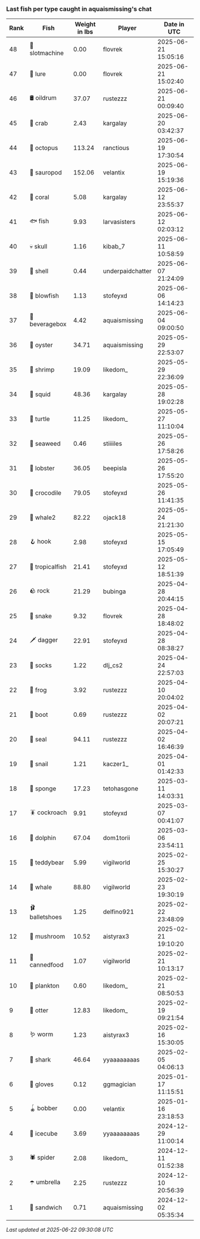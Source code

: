### Last fish per type caught in aquaismissing's chat
| Rank | Fish | Weight in lbs | Player | Date in UTC |
|------|--------|-----------|---------|------|
| 48  | 🎰 slotmachine | 0.00 | flovrek | 2025-06-21 15:05:16 |
| 47  | 🎏 lure | 0.00 | flovrek | 2025-06-21 15:02:40 |
| 46  | 🛢️ oildrum | 37.07 | rustezzz | 2025-06-21 00:09:40 |
| 45  | 🦀 crab | 2.43 | kargalay | 2025-06-20 03:42:37 |
| 44  | 🐙 octopus | 113.24 | ranctious | 2025-06-19 17:30:54 |
| 43  | 🦕 sauropod | 152.06 | velantix | 2025-06-19 15:19:36 |
| 42  | 🪸 coral | 5.08 | kargalay | 2025-06-12 23:55:37 |
| 41  | 🐟 fish | 9.93 | larvasisters | 2025-06-12 02:03:12 |
| 40  | 💀 skull | 1.16 | kibab_7 | 2025-06-11 10:58:59 |
| 39  | 🐚 shell | 0.44 | underpaidchatter | 2025-06-07 21:24:09 |
| 38  | 🐡 blowfish | 1.13 | stofeyxd | 2025-06-06 14:14:23 |
| 37  | 🧃 beveragebox | 4.42 | aquaismissing | 2025-06-04 09:00:50 |
| 36  | 🦪 oyster | 34.71 | aquaismissing | 2025-05-29 22:53:07 |
| 35  | 🦐 shrimp | 19.09 | likedom_ | 2025-05-29 22:36:09 |
| 34  | 🦑 squid | 48.36 | kargalay | 2025-05-28 19:02:28 |
| 33  | 🐢 turtle | 11.25 | likedom_ | 2025-05-27 11:10:04 |
| 32  | 🌿 seaweed | 0.46 | stiiiiles | 2025-05-26 17:58:26 |
| 31  | 🦞 lobster | 36.05 | beepisla | 2025-05-26 17:55:20 |
| 30  | 🐊 crocodile | 79.05 | stofeyxd | 2025-05-26 11:41:35 |
| 29  | 🐋 whale2 | 82.22 | ojack18 | 2025-05-24 21:21:30 |
| 28  | 🪝 hook | 2.98 | stofeyxd | 2025-05-15 17:05:49 |
| 27  | 🐠 tropicalfish | 21.41 | stofeyxd | 2025-05-12 18:51:39 |
| 26  | 🪨 rock | 21.29 | bubinga | 2025-04-28 20:44:15 |
| 25  | 🐍 snake | 9.32 | flovrek | 2025-04-28 18:48:02 |
| 24  | 🗡️ dagger | 22.91 | stofeyxd | 2025-04-28 08:38:27 |
| 23  | 🧦 socks | 1.22 | dlj_cs2 | 2025-04-24 22:57:03 |
| 22  | 🐸 frog | 3.92 | rustezzz | 2025-04-10 20:04:02 |
| 21  | 👢 boot | 0.69 | rustezzz | 2025-04-02 20:07:21 |
| 20  | 🦭 seal | 94.11 | rustezzz | 2025-04-02 16:46:39 |
| 19  | 🐌 snail | 1.21 | kaczer1_ | 2025-04-01 01:42:33 |
| 18  | 🧽 sponge | 17.23 | tetohasgone | 2025-03-11 14:03:31 |
| 17  | 🪳 cockroach | 9.91 | stofeyxd | 2025-03-07 00:41:07 |
| 16  | 🐬 dolphin | 67.04 | dom1torii | 2025-03-06 23:54:11 |
| 15  | 🧸 teddybear | 5.99 | vigilworld | 2025-02-25 15:30:27 |
| 14  | 🐳 whale | 88.80 | vigilworld | 2025-02-23 19:30:19 |
| 13  | 🩰 balletshoes | 1.25 | delfino921 | 2025-02-22 23:48:09 |
| 12  | 🍄 mushroom | 10.52 | aistyrax3 | 2025-02-21 19:10:20 |
| 11  | 🥫 cannedfood | 1.07 | vigilworld | 2025-02-21 10:13:17 |
| 10  | 🦠 plankton | 0.60 | likedom_ | 2025-02-21 08:50:53 |
| 9  | 🦦 otter | 12.83 | likedom_ | 2025-02-19 09:21:54 |
| 8  | 🪱 worm | 1.23 | aistyrax3 | 2025-02-16 15:30:05 |
| 7  | 🦈 shark | 46.64 | yyaaaaaaaas | 2025-02-05 04:06:13 |
| 6  | 🧤 gloves | 0.12 | ggmagician | 2025-01-17 11:15:51 |
| 5  | 🪀 bobber | 0.00 | velantix | 2025-01-16 23:18:53 |
| 4  | 🧊 icecube | 3.69 | yyaaaaaaaas | 2024-12-29 11:00:14 |
| 3  | 🕷️ spider | 2.08 | likedom_ | 2024-12-11 01:52:38 |
| 2  | ☂️ umbrella | 2.25 | rustezzz | 2024-12-10 20:56:39 |
| 1  | 🥪 sandwich | 0.71 | aquaismissing | 2024-12-02 05:35:34 |

_Last updated at 2025-06-22 09:30:08 UTC_